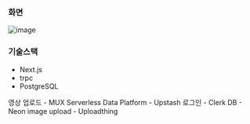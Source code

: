 ### 화면
![image](https://github.com/user-attachments/assets/1d404258-7716-489c-889f-e0ca5d5e6133)

### 기술스택
- Next.js
- trpc
- PostgreSQL

영상 업로드 - MUX
Serverless Data Platform - Upstash
로그인 - Clerk
DB - Neon
image upload - Uploadthing
